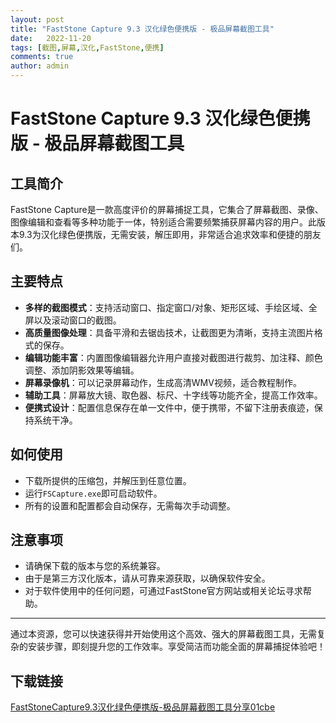 ```yaml
---
layout: post
title: "FastStone Capture 9.3 汉化绿色便携版 - 极品屏幕截图工具"
date:   2022-11-20
tags: [截图,屏幕,汉化,FastStone,便携]
comments: true
author: admin
---
```

# FastStone Capture 9.3 汉化绿色便携版 - 极品屏幕截图工具

## 工具简介

FastStone Capture是一款高度评价的屏幕捕捉工具，它集合了屏幕截图、录像、图像编辑和查看等多种功能于一体，特别适合需要频繁捕获屏幕内容的用户。此版本9.3为汉化绿色便携版，无需安装，解压即用，非常适合追求效率和便捷的朋友们。

## 主要特点

- **多样的截图模式**：支持活动窗口、指定窗口/对象、矩形区域、手绘区域、全屏以及滚动窗口的截图。
- **高质量图像处理**：具备平滑和去锯齿技术，让截图更为清晰，支持主流图片格式的保存。
- **编辑功能丰富**：内置图像编辑器允许用户直接对截图进行裁剪、加注释、颜色调整、添加阴影效果等编辑。
- **屏幕录像机**：可以记录屏幕动作，生成高清WMV视频，适合教程制作。
- **辅助工具**：屏幕放大镜、取色器、标尺、十字线等功能齐全，提高工作效率。
- **便携式设计**：配置信息保存在单一文件中，便于携带，不留下注册表痕迹，保持系统干净。

## 如何使用

- 下载所提供的压缩包，并解压到任意位置。
- 运行`FSCapture.exe`即可启动软件。
- 所有的设置和配置都会自动保存，无需每次手动调整。

## 注意事项

- 请确保下载的版本与您的系统兼容。
- 由于是第三方汉化版本，请从可靠来源获取，以确保软件安全。
- 对于软件使用中的任何问题，可通过FastStone官方网站或相关论坛寻求帮助。

---

通过本资源，您可以快速获得并开始使用这个高效、强大的屏幕截图工具，无需复杂的安装步骤，即刻提升您的工作效率。享受简洁而功能全面的屏幕捕捉体验吧！

## 下载链接

[FastStoneCapture9.3汉化绿色便携版-极品屏幕截图工具分享01cbe](https://pan.quark.cn/s/e34a5ab08c3d)